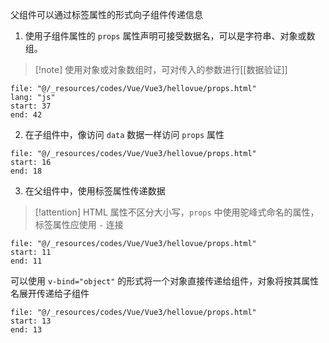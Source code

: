 父组件可以通过标签属性的形式向子组件传递信息

1. 使用子组件属性的 `props` 属性声明可接受数据名，可以是字符串、对象或数组。

> [!note] 使用对象或对象数组时，可对传入的参数进行[[数据验证]]

```reference
file: "@/_resources/codes/Vue/Vue3/hellovue/props.html"
lang: "js"
start: 37
end: 42
```

2. 在子组件中，像访问 `data` 数据一样访问 `props` 属性

```reference
file: "@/_resources/codes/Vue/Vue3/hellovue/props.html"
start: 16
end: 18
```

3. 在父组件中，使用标签属性传递数据

> [!attention] HTML 属性不区分大小写，`props` 中使用驼峰式命名的属性，标签属性应使用 `-` 连接

```reference
file: "@/_resources/codes/Vue/Vue3/hellovue/props.html"
start: 11
end: 11
```

可以使用 `v-bind="object"` 的形式将一个对象直接传递给组件，对象将按其属性名展开传递给子组件

```reference
file: "@/_resources/codes/Vue/Vue3/hellovue/props.html"
start: 13
end: 13
```
